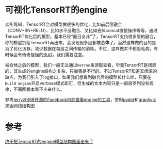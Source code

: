 # 可视化TensorRT的engine

众所周知，TensorRT会对模型做很多的优化，比如前后层融合（CONV+BN+RELU）、比如水平层融合、又比如去掉concat直接操作等等，通过TensorRT优化后的模型，基本已经“面目全非”了，TensorRT支持很多层的融合，你的模型扔给TensorRT再出来，会发现很多层都被**合体**了。当然这样做的目的是为了优化访存，减少数据在每层之间传输的消耗。不过，这样做并不都没毛病，有时候会有奇奇怪怪的[BUG](https://mp.weixin.qq.com/s?__biz=Mzg3ODU2MzY5MA==&mid=2247487388&idx=1&sn=915ef017a4de77dd545f788bfcd4d86d&chksm=cf109799f8671e8ff68dd5ac34929982d99a9d4a75638ac23ba77741f2f2d0d42c019de9b36e&token=2127318739&lang=zh_CN&scene=21#wechat_redirect)，我们需要注意。

被合体之后的模型，我们一般无法通过`Netron`来读取查看，毕竟TensorRT是闭源的，其生成的engine结构之复杂，只靠猜是不行的。不过TensorRT知道其闭源的缺点，为我们引入了log接口，如果我们想看到融合后的模型长什么样，只要在`build engine`开启verbose模式即可，但生成的文本内容只是一层层罗列没有规律，不画图根本看不出来什么。

参考[jerryzh168开源的Facebook内部查看engine的工具](https://github.com/pytorch/pytorch/pull/66431/files)，使用[pydot](https://pypi.org/project/pydot)和[graphviz](https://pypi.org/project/graphviz)来画网络结构图

# 参考

[终于把TensorRT的engine模型结构图画出来了](https://mp.weixin.qq.com/s?__biz=Mzg3ODU2MzY5MA==&mid=2247488759&idx=1&sn=254c8c288bf3b87b80c47593d6e3b740&chksm=cf108cf2f86705e44616970ac9f4d2644c12f8063492906d9f0827913c6b1e71581f139f0322&scene=0&subscene=92&sessionid=1648191452&clicktime=1648191473&enterid=1648191473&ascene=7&devicetype=android-29&version=2800133d&nettype=3gnet&abtest_cookie=AAACAA%3D%3D&lang=zh_CN&exportkey=ASqF2zPykIQsQ6ujfgBH%2FOU%3D&pass_ticket=d2IH4I%2B3URuXaZlZJ8KMC3EyfiV2tra5nFyv1ArVcIAZFwAi132X5el2zL6sKl8V&wx_header=3)


